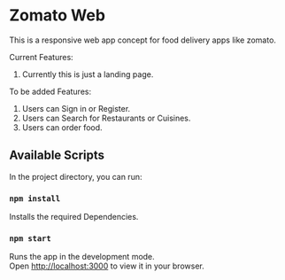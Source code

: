 # Zomato Web

This is a responsive web app concept for food delivery apps like zomato.

Current Features:
1. Currently this is just a landing page.

To be added Features:
1. Users can Sign in or Register.
2. Users can Search for Restaurants or Cuisines.
3. Users can order food. 

## Available Scripts

In the project directory, you can run:
### `npm install`

Installs the required Dependencies.
### `npm start`

Runs the app in the development mode.\
Open [http://localhost:3000](http://localhost:3000) to view it in your browser.